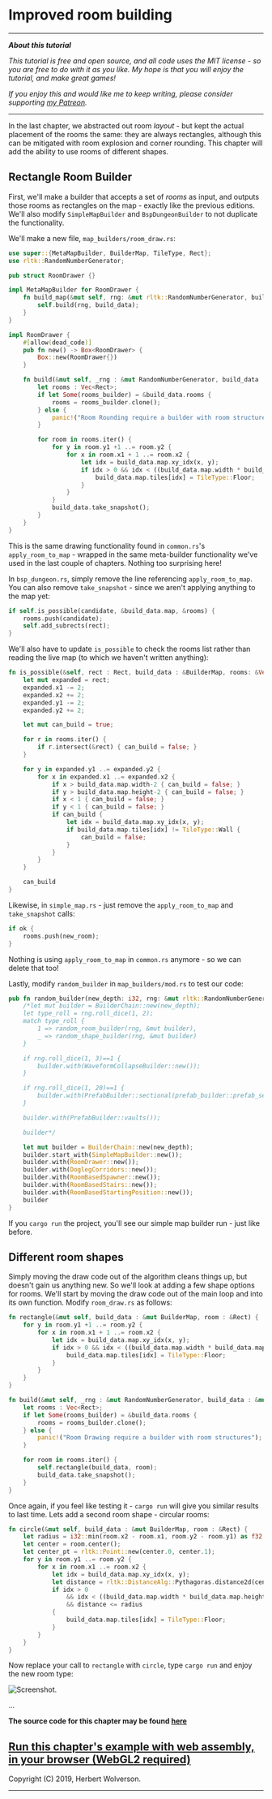 # Improved room building

---

***About this tutorial***

*This tutorial is free and open source, and all code uses the MIT license - so you are free to do with it as you like. My hope is that you will enjoy the tutorial, and make great games!*

*If you enjoy this and would like me to keep writing, please consider supporting [my Patreon](https://www.patreon.com/blackfuture).*

---

In the last chapter, we abstracted out room *layout* - but kept the actual placement of the rooms the same: they are always rectangles, although this can be mitigated with room explosion and corner rounding. This chapter will add the ability to use rooms of different shapes.

## Rectangle Room Builder

First, we'll make a builder that accepts a set of *rooms* as input, and outputs those rooms as rectangles on the map - exactly like the previous editions. We'll also modify `SimpleMapBuilder` and `BspDungeonBuilder` to not duplicate the functionality.

We'll make a new file, `map_builders/room_draw.rs`:

```rust
use super::{MetaMapBuilder, BuilderMap, TileType, Rect};
use rltk::RandomNumberGenerator;

pub struct RoomDrawer {}

impl MetaMapBuilder for RoomDrawer {
    fn build_map(&mut self, rng: &mut rltk::RandomNumberGenerator, build_data : &mut BuilderMap)  {
        self.build(rng, build_data);
    }
}

impl RoomDrawer {
    #[allow(dead_code)]
    pub fn new() -> Box<RoomDrawer> {
        Box::new(RoomDrawer{})
    }

    fn build(&mut self, _rng : &mut RandomNumberGenerator, build_data : &mut BuilderMap) {
        let rooms : Vec<Rect>;
        if let Some(rooms_builder) = &build_data.rooms {
            rooms = rooms_builder.clone();
        } else {
            panic!("Room Rounding require a builder with room structures");
        }

        for room in rooms.iter() {
            for y in room.y1 +1 ..= room.y2 {
                for x in room.x1 + 1 ..= room.x2 {
                    let idx = build_data.map.xy_idx(x, y);
                    if idx > 0 && idx < ((build_data.map.width * build_data.map.height)-1) as usize {
                        build_data.map.tiles[idx] = TileType::Floor;
                    }
                }
            }
            build_data.take_snapshot();
        }
    }
}
```

This is the same drawing functionality found in `common.rs`'s `apply_room_to_map` - wrapped in the same meta-builder functionality we've used in the last couple of chapters. Nothing too surprising here!

In `bsp_dungeon.rs`, simply remove the line referencing `apply_room_to_map`. You can also remove `take_snapshot` - since we aren't applying anything to the map yet:

```rust
if self.is_possible(candidate, &build_data.map, &rooms) {
    rooms.push(candidate);
    self.add_subrects(rect);
}
```

We'll also have to update `is_possible` to check the rooms list rather than reading the live map (to which we haven't written anything):

```rust
fn is_possible(&self, rect : Rect, build_data : &BuilderMap, rooms: &Vec<Rect>) -> bool {
    let mut expanded = rect;
    expanded.x1 -= 2;
    expanded.x2 += 2;
    expanded.y1 -= 2;
    expanded.y2 += 2;

    let mut can_build = true;

    for r in rooms.iter() {
        if r.intersect(&rect) { can_build = false; }
    }

    for y in expanded.y1 ..= expanded.y2 {
        for x in expanded.x1 ..= expanded.x2 {
            if x > build_data.map.width-2 { can_build = false; }
            if y > build_data.map.height-2 { can_build = false; }
            if x < 1 { can_build = false; }
            if y < 1 { can_build = false; }
            if can_build {
                let idx = build_data.map.xy_idx(x, y);
                if build_data.map.tiles[idx] != TileType::Wall { 
                    can_build = false; 
                }
            }
        }
    }

    can_build
}
```

Likewise, in `simple_map.rs` - just remove the `apply_room_to_map` and `take_snapshot` calls:

```rust
if ok {
    rooms.push(new_room);
}
```

Nothing is using `apply_room_to_map` in `common.rs` anymore - so we can delete that too!

Lastly, modify `random_builder` in `map_builders/mod.rs` to test our code:

```rust
pub fn random_builder(new_depth: i32, rng: &mut rltk::RandomNumberGenerator) -> BuilderChain {
    /*let mut builder = BuilderChain::new(new_depth);
    let type_roll = rng.roll_dice(1, 2);
    match type_roll {
        1 => random_room_builder(rng, &mut builder),
        _ => random_shape_builder(rng, &mut builder)
    }

    if rng.roll_dice(1, 3)==1 {
        builder.with(WaveformCollapseBuilder::new());
    }

    if rng.roll_dice(1, 20)==1 {
        builder.with(PrefabBuilder::sectional(prefab_builder::prefab_sections::UNDERGROUND_FORT));
    }

    builder.with(PrefabBuilder::vaults());

    builder*/

    let mut builder = BuilderChain::new(new_depth);
    builder.start_with(SimpleMapBuilder::new());
    builder.with(RoomDrawer::new());
    builder.with(DoglegCorridors::new());
    builder.with(RoomBasedSpawner::new());
    builder.with(RoomBasedStairs::new());
    builder.with(RoomBasedStartingPosition::new());
    builder
}
```

If you `cargo run` the project, you'll see our simple map builder run - just like before.

## Different room shapes

Simply moving the draw code out of the algorithm cleans things up, but doesn't gain us anything new. So we'll look at adding a few shape options for rooms. We'll start by moving the draw code out of the main loop and into its own function. Modify `room_draw.rs` as follows:

```rust
fn rectangle(&mut self, build_data : &mut BuilderMap, room : &Rect) {
    for y in room.y1 +1 ..= room.y2 {
        for x in room.x1 + 1 ..= room.x2 {
            let idx = build_data.map.xy_idx(x, y);
            if idx > 0 && idx < ((build_data.map.width * build_data.map.height)-1) as usize {
                build_data.map.tiles[idx] = TileType::Floor;
            }
        }
    }
}

fn build(&mut self, _rng : &mut RandomNumberGenerator, build_data : &mut BuilderMap) {
    let rooms : Vec<Rect>;
    if let Some(rooms_builder) = &build_data.rooms {
        rooms = rooms_builder.clone();
    } else {
        panic!("Room Drawing require a builder with room structures");
    }

    for room in rooms.iter() {
        self.rectangle(build_data, room);
        build_data.take_snapshot();
    }
}
```

Once again, if you feel like testing it - `cargo run` will give you similar results to last time. Lets add a second room shape - circular rooms:

```rust
fn circle(&mut self, build_data : &mut BuilderMap, room : &Rect) {
    let radius = i32::min(room.x2 - room.x1, room.y2 - room.y1) as f32 / 2.0;
    let center = room.center();
    let center_pt = rltk::Point::new(center.0, center.1);
    for y in room.y1 ..= room.y2 {
        for x in room.x1 ..= room.x2 {
            let idx = build_data.map.xy_idx(x, y);
            let distance = rltk::DistanceAlg::Pythagoras.distance2d(center_pt, rltk::Point::new(x, y));
            if idx > 0 
                && idx < ((build_data.map.width * build_data.map.height)-1) as usize 
                && distance <= radius
            {
                build_data.map.tiles[idx] = TileType::Floor;
            }
        }
    }
}
```

Now replace your call to `rectangle` with `circle`, type `cargo run` and enjoy the new room type:

![Screenshot](./c38-s1.gif).

...

**The source code for this chapter may be found [here](https://github.com/thebracket/rustrogueliketutorial/tree/master/chapter-38-rooms)**


[Run this chapter's example with web assembly, in your browser (WebGL2 required)](http://bfnightly.bracketproductions.com/rustbook/wasm/chapter-38-rooms/)
---

Copyright (C) 2019, Herbert Wolverson.

---